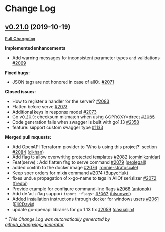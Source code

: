 # Change Log

## [v0.21.0](https://github.com/go-swagger/go-swagger/tree/v0.21.0) (2019-10-19)

[Full Changelog](https://github.com/go-swagger/go-swagger/compare/v0.20.1...v0.21.0)

**Implemented enhancements:**

- Add warning messages for inconsistent parameter types and validations [\#2069](https://github.com/go-swagger/go-swagger/issues/2069)

**Fixed bugs:**

- JSON tags are not honored in case of allOf. [\#2071](https://github.com/go-swagger/go-swagger/issues/2071)

**Closed issues:**

- How to register a handler for the server? [\#2083](https://github.com/go-swagger/go-swagger/issues/2083)
- Flatten before serve [\#2078](https://github.com/go-swagger/go-swagger/issues/2078)
- Additional keys in response model [\#2073](https://github.com/go-swagger/go-swagger/issues/2073)
- Go v0.20.0: checksum mismatch when using GOPROXY=direct [\#2065](https://github.com/go-swagger/go-swagger/issues/2065)
- Code generation fails when swagger is built with go1.13 [\#2058](https://github.com/go-swagger/go-swagger/issues/2058)
- feature: support custom swagger type [\#1183](https://github.com/go-swagger/go-swagger/issues/1183)

**Merged pull requests:**

- Add OpenAPI Terraform provider to 'Who is using this project?' section [\#2084](https://github.com/go-swagger/go-swagger/pull/2084) ([dikhan](https://github.com/dikhan))
- Add flag to allow overwriting protected templates [\#2082](https://github.com/go-swagger/go-swagger/pull/2082) ([dominikznidar](https://github.com/dominikznidar))
- Feat\(serve\) : Add flatten flag to serve command [\#2079](https://github.com/go-swagger/go-swagger/pull/2079) ([seblegall](https://github.com/seblegall))
- added contrib to the docker image [\#2076](https://github.com/go-swagger/go-swagger/pull/2076) ([ronnie-stratoscale](https://github.com/ronnie-stratoscale))
- Keep spec orders for mixin command [\#2074](https://github.com/go-swagger/go-swagger/pull/2074) ([BupycHuk](https://github.com/BupycHuk))
- fixes undue propagation of x-go-name to tags in AllOf serializer [\#2072](https://github.com/go-swagger/go-swagger/pull/2072) ([fredbi](https://github.com/fredbi))
- Provide example for configure command-line flags [\#2068](https://github.com/go-swagger/go-swagger/pull/2068) ([antonok](https://github.com/antonok))
- Add default flag support  `import "flags"` [\#2067](https://github.com/go-swagger/go-swagger/pull/2067) ([hisunwei](https://github.com/hisunwei))
- Added installation instructions through docker for windows users [\#2061](https://github.com/go-swagger/go-swagger/pull/2061) ([EliCDavis](https://github.com/EliCDavis))
- update go-openapi libraries for go 1.13 fix [\#2059](https://github.com/go-swagger/go-swagger/pull/2059) ([casualjim](https://github.com/casualjim))



\* *This Change Log was automatically generated by [github_changelog_generator](https://github.com/skywinder/Github-Changelog-Generator)*
